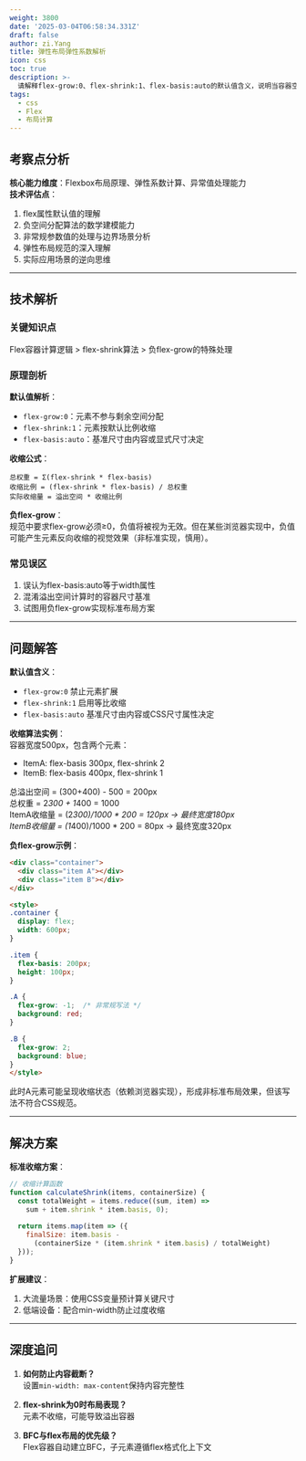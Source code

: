 ```yaml
---
weight: 3800
date: '2025-03-04T06:58:34.331Z'
draft: false
author: zi.Yang
title: 弹性布局弹性系数解析
icon: css
toc: true
description: >-
  请解释flex-grow:0、flex-shrink:1、flex-basis:auto的默认值含义，说明当容器空间不足时flex-shrink的计算公式（加权收缩算法），并通过实例演示负flex-grow值的特殊应用场景。
tags:
  - css
  - Flex
  - 布局计算
---
```


## 考察点分析

**核心能力维度**：Flexbox布局原理、弹性系数计算、异常值处理能力  
**技术评估点**：  

1. flex属性默认值的理解  
2. 负空间分配算法的数学建模能力  
3. 非常规参数值的处理与边界场景分析  
4. 弹性布局规范的深入理解  
5. 实际应用场景的逆向思维  

---

## 技术解析

### 关键知识点

Flex容器计算逻辑 > flex-shrink算法 > 负flex-grow的特殊处理

### 原理剖析

**默认值解析**：  

- `flex-grow:0`：元素不参与剩余空间分配  
- `flex-shrink:1`：元素按默认比例收缩  
- `flex-basis:auto`：基准尺寸由内容或显式尺寸决定  

**收缩公式**：  

```
总权重 = Σ(flex-shrink * flex-basis)
收缩比例 = (flex-shrink * flex-basis) / 总权重
实际收缩量 = 溢出空间 * 收缩比例
```

**负flex-grow**：  
规范中要求flex-grow必须≥0，负值将被视为无效。但在某些浏览器实现中，负值可能产生元素反向收缩的视觉效果（非标准实现，慎用）。

### 常见误区

1. 误认为flex-basis:auto等于width属性  
2. 混淆溢出空间计算时的容器尺寸基准  
3. 试图用负flex-grow实现标准布局方案  

---

## 问题解答

**默认值含义**：  

- `flex-grow:0` 禁止元素扩展  
- `flex-shrink:1` 启用等比收缩  
- `flex-basis:auto` 基准尺寸由内容或CSS尺寸属性决定  

**收缩算法实例**：  
容器宽度500px，包含两个元素：  

- ItemA: flex-basis 300px, flex-shrink 2  
- ItemB: flex-basis 400px, flex-shrink 1  

总溢出空间 = (300+400) - 500 = 200px  
总权重 = 2*300 + 1*400 = 1000  
ItemA收缩量 = (2*300)/1000 * 200 = 120px → 最终宽度180px  
ItemB收缩量 = (1*400)/1000 * 200 = 80px → 最终宽度320px  

**负flex-grow示例**：  

```html
<div class="container">
  <div class="item A"></div>
  <div class="item B"></div>
</div>

<style>
.container {
  display: flex;
  width: 600px;
}

.item {
  flex-basis: 200px;
  height: 100px;
}

.A {
  flex-grow: -1;  /* 非常规写法 */
  background: red;
}

.B {
  flex-grow: 2;
  background: blue;
}
</style>
```

此时A元素可能呈现收缩状态（依赖浏览器实现），形成非标准布局效果，但该写法不符合CSS规范。

---

## 解决方案

**标准收缩方案**：  

```javascript
// 收缩计算函数
function calculateShrink(items, containerSize) {
  const totalWeight = items.reduce((sum, item) => 
    sum + item.shrink * item.basis, 0);
    
  return items.map(item => ({
    finalSize: item.basis - 
      (containerSize * (item.shrink * item.basis) / totalWeight)
  }));
}
```

**扩展建议**：  

1. 大流量场景：使用CSS变量预计算关键尺寸  
2. 低端设备：配合min-width防止过度收缩  

---

## 深度追问

1. **如何防止内容截断？**  
   设置`min-width: max-content`保持内容完整性  

2. **flex-shrink为0时布局表现？**  
   元素不收缩，可能导致溢出容器  

3. **BFC与flex布局的优先级？**  
   Flex容器自动建立BFC，子元素遵循flex格式化上下文
